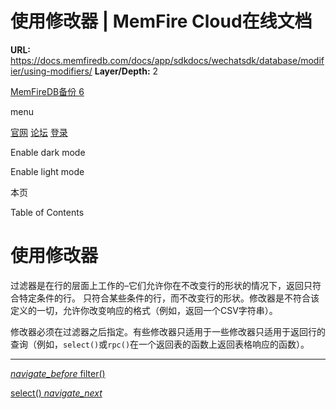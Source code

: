 # 使用修改器 | MemFire Cloud在线文档

**URL:** https://docs.memfiredb.com/docs/app/sdkdocs/wechatsdk/database/modifier/using-modifiers/
**Layer/Depth:** 2

[MemFireDB备份 6](/)

menu

[官网](https://memfiredb.com/)
[论坛](https://community.memfiredb.com/)
[登录](https://cloud.memfiredb.com/auth/login)

Enable dark mode

Enable light mode

本页

Table of Contents

# 使用修改器

过滤器是在行的层面上工作的–它们允许你在不改变行的形状的情况下，返回只符合特定条件的行。
只符合某些条件的行，而不改变行的形状。修改器是不符合该定义的一切，允许你改变响应的格式（例如，返回一个CSV字符串）。

修改器必须在过滤器之后指定。有些修改器只适用于一些修改器只适用于返回行的查询（例如，`select()`或`rpc()`在一个返回表的函数上返回表格响应的函数）。

---

[*navigate\_before* filter()](/docs/app/sdkdocs/wechatsdk/database/filter/filter/)

[select() *navigate\_next*](/docs/app/sdkdocs/wechatsdk/database/modifier/db-modifiers-select/)